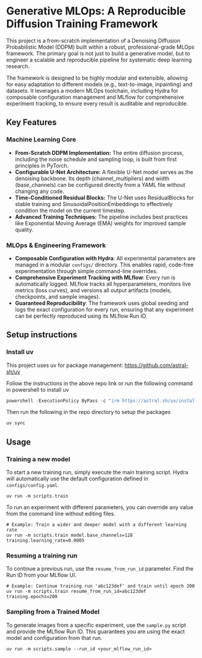 # Generative MLOps: A Reproducible Diffusion Training Framework

This project is a from-scratch implementation of a Denoising Diffusion Probabilistic Model (DDPM) built within a robust, professional-grade MLOps framework. The primary goal is not just to build a generative model, but to engineer a scalable and reproducible pipeline for systematic deep learning research.

The framework is designed to be highly modular and extensible, allowing for easy adaptation to different models (e.g., text-to-image, inpainting) and datasets. It leverages a modern MLOps toolchain, including Hydra for composable configuration management and MLflow for comprehensive experiment tracking, to ensure every result is auditable and reproducible.

## Key Features

### Machine Learning Core
- **From-Scratch DDPM Implementation:** The entire diffusion process, including the noise schedule and sampling loop, is built from first principles in PyTorch.
- **Configurable U-Net Architecture:** A flexible U-Net model serves as the denoising backbone. Its depth (channel_multipliers) and width (base_channels) can be configured directly from a YAML file without changing any code.
- **Time-Conditioned Residual Blocks:** The U-Net uses ResidualBlocks for stable training and SinusoidalPositionEmbeddings to effectively condition the model on the current timestep.
- **Advanced Training Techniques:** The pipeline includes best practices like Exponential Moving Average (EMA) weights for improved sample quality.

### MLOps & Engineering Framework
- **Composable Configuration with Hydra**: All experimental parameters are managed in a modular `configs/` directory. This enables rapid, code-free experimentation through simple command-line overrides.
- **Comprehensive Experiment Tracking with MLflow**: Every run is automatically logged. MLflow tracks all hyperparameters, monitors live metrics (loss curves), and versions all output artifacts (models, checkpoints, and sample images).
- **Guaranteed Reproducibility**: The framework uses global seeding and logs the exact configuration for every run, ensuring that any experiment can be perfectly reproduced using its MLflow Run ID.

## Setup instructions

### Install uv
This project uses uv for package management: https://github.com/astral-sh/uv

Follow the instructions in the above repo link or run the following command in powershell to install uv

```powershell
powershell -ExecutionPolicy ByPass -c "irm https://astral.sh/uv/install.ps1 | iex"
```

Then run the following in the repo directory to setup the packages

```powershell
uv sync
```

## Usage

### Training a new model

To start a new training run, simply execute the main training script. Hydra will automatically use the default configuration defined in `configs/config.yaml`.

```
uv run -m scripts.train
```

To run an experiment with different parameters, you can override any value from the command line without editing files.

```
# Example: Train a wider and deeper model with a different learning rate
uv run -m scripts.train model.base_channels=128 training.learning_rate=0.0005
```

### Resuming a training run

To continue a previous run, use the `resume_from_run_id` parameter. Find the Run ID from your MLflow UI.
```
# Example: Continue training run 'abc123def' and train until epoch 200
uv run -m scripts.train resume_from_run_id=abc123def training.epochs=200
```

### Sampling from a Trained Model

To generate images from a specific experiment, use the `sample.py` script and provide the MLflow Run ID. This guarantees you are using the exact model and configuration from that run.

```
uv run -m scripts.sample --run_id <your_mlflow_run_id>
```



